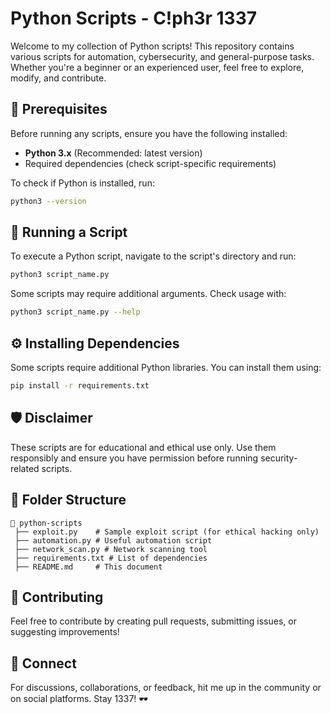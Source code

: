 # Python Scripts - C!ph3r 1337

Welcome to my collection of Python scripts! This repository contains various scripts for automation, cybersecurity, and general-purpose tasks. Whether you're a beginner or an experienced user, feel free to explore, modify, and contribute.

## 📌 Prerequisites
Before running any scripts, ensure you have the following installed:
- **Python 3.x** (Recommended: latest version)
- Required dependencies (check script-specific requirements)

To check if Python is installed, run:
```bash
python3 --version
```

## 🚀 Running a Script
To execute a Python script, navigate to the script's directory and run:
```bash
python3 script_name.py
```

Some scripts may require additional arguments. Check usage with:
```bash
python3 script_name.py --help
```

## ⚙️ Installing Dependencies
Some scripts require additional Python libraries. You can install them using:
```bash
pip install -r requirements.txt
```

## 🛡️ Disclaimer
These scripts are for educational and ethical use only. Use them responsibly and ensure you have permission before running security-related scripts.

## 📂 Folder Structure
```
📁 python-scripts
 ├── exploit.py    # Sample exploit script (for ethical hacking only)
 ├── automation.py # Useful automation script
 ├── network_scan.py # Network scanning tool
 ├── requirements.txt # List of dependencies
 ├── README.md     # This document
```

## 🤝 Contributing
Feel free to contribute by creating pull requests, submitting issues, or suggesting improvements!

## 🔗 Connect
For discussions, collaborations, or feedback, hit me up in the community or on social platforms. Stay 1337! 🕶️
